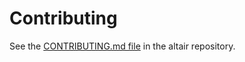 # Contributing
See the [CONTRIBUTING.md file](https://github.com/binste/altair/blob/main/CONTRIBUTING.md) in the altair repository.